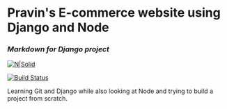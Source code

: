 # Pravin's E-commerce website using Django and Node
### _Markdown for Django project_

[![N|Solid](https://cldup.com/dTxpPi9lDf.thumb.png)](https://nodesource.com/products/nsolid)

[![Build Status](https://travis-ci.org/joemccann/dillinger.svg?branch=master)](https://travis-ci.org/joemccann/dillinger)

Learning Git and Django while also looking at Node and trying to build a project from scratch.